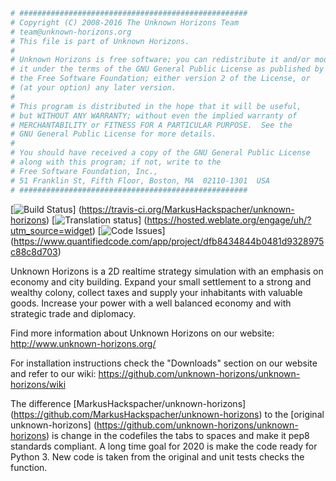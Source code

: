 ```python
# ###################################################
# Copyright (C) 2008-2016 The Unknown Horizons Team
# team@unknown-horizons.org
# This file is part of Unknown Horizons.
#
# Unknown Horizons is free software; you can redistribute it and/or modify
# it under the terms of the GNU General Public License as published by
# the Free Software Foundation; either version 2 of the License, or
# (at your option) any later version.
#
# This program is distributed in the hope that it will be useful,
# but WITHOUT ANY WARRANTY; without even the implied warranty of
# MERCHANTABILITY or FITNESS FOR A PARTICULAR PURPOSE.  See the
# GNU General Public License for more details.
#
# You should have received a copy of the GNU General Public License
# along with this program; if not, write to the
# Free Software Foundation, Inc.,
# 51 Franklin St, Fifth Floor, Boston, MA  02110-1301  USA
# ###################################################
```
[![Build Status](https://travis-ci.org/MarkusHackspacher/unknown-horizons.svg)]
(https://travis-ci.org/MarkusHackspacher/unknown-horizons)
[![Translation status](https://hosted.weblate.org/widgets/uh/-/shields-badge.svg)]
(https://hosted.weblate.org/engage/uh/?utm_source=widget)
[![Code Issues](https://www.quantifiedcode.com/api/v1/project/dfb8434844b0481d9328975c88c8d703/badge.svg)]
(https://www.quantifiedcode.com/app/project/dfb8434844b0481d9328975c88c8d703)

Unknown Horizons is a 2D realtime strategy simulation with an
emphasis on economy and city building. Expand your small
settlement to a strong and wealthy colony, collect taxes and
supply your inhabitants with valuable goods. Increase your
power with a well balanced economy and with strategic trade
and diplomacy.

Find more information about Unknown Horizons on our website:
http://www.unknown-horizons.org/

For installation instructions check the "Downloads" section on
our website and refer to our wiki:
https://github.com/unknown-horizons/unknown-horizons/wiki

The difference [MarkusHackspacher/unknown-horizons]
(https://github.com/MarkusHackspacher/unknown-horizons)
to the [original unknown-horizons]
(https://github.com/unknown-horizons/unknown-horizons)
is change in the codefiles the tabs to spaces and make
it pep8 standards compliant. A long time goal for 2020 is
make the code ready for Python 3. New code is taken from the original
and unit tests checks the function.
